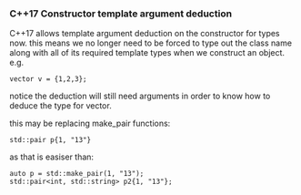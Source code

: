 ### C++17 Constructor template argument deduction
C++17 allows template argument deduction on the constructor for types now. this means we no longer need to be forced to type out the class name along with all of its required template types when we construct an object. e.g.

```
vector v = {1,2,3};
```

notice the deduction will still need arguments in order to know how to deduce the type for vector.

this may be replacing make_pair functions:

```
std::pair p{1, "13"}
```

as that is easiser than:

```
auto p = std::make_pair(1, "13");
std::pair<int, std::string> p2{1, "13"};
```
